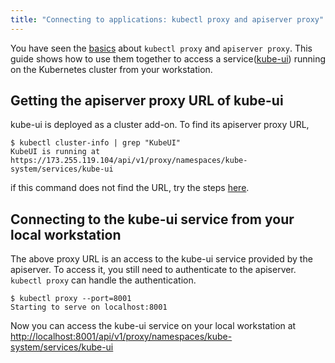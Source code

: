 ```yaml
---
title: "Connecting to applications: kubectl proxy and apiserver proxy"
---
```

You have seen the [basics](/{{page.version}}/docs/user-guide/accessing-the-cluster) about `kubectl proxy` and `apiserver proxy`. This guide shows how to use them together to access a service([kube-ui](/{{page.version}}/docs/user-guide/ui)) running on the Kubernetes cluster from your workstation.


## Getting the apiserver proxy URL of kube-ui

kube-ui is deployed as a cluster add-on. To find its apiserver proxy URL,

```shell
$ kubectl cluster-info | grep "KubeUI"
KubeUI is running at https://173.255.119.104/api/v1/proxy/namespaces/kube-system/services/kube-ui
```

if this command does not find the URL, try the steps [here](/{{page.version}}/docs/user-guide/ui/#accessing-the-ui).


## Connecting to the kube-ui service from your local workstation

The above proxy URL is an access to the kube-ui service provided by the apiserver. To access it, you still need to authenticate to the apiserver. `kubectl proxy` can handle the authentication.

```shell
$ kubectl proxy --port=8001
Starting to serve on localhost:8001
```

Now you can access the kube-ui service on your local workstation at [http://localhost:8001/api/v1/proxy/namespaces/kube-system/services/kube-ui](http://localhost:8001/api/v1/proxy/namespaces/kube-system/services/kube-ui)